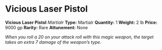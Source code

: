 # Vicious Laser Pistol

**Vicious Laser Pistol**
_Martialr_
**Type:** Martialr
**Quantity:** 1
**Weight:** 2 lb
**Price:** 9000 gp
**Rarity:** Rare
**Attunement:** None

*When you roll a 20 on your attack roll with this magic weapon, the target takes an extra 7 damage of the weapon’s type.*